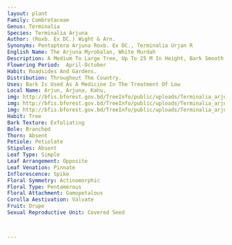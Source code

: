 ```yaml
---
layout: plant
Family: Combretaceae
Genus: Terminalia
Species: Terminalia Arjuna
Author: (Roxb. Ex DC.) Wight & Arn.
Synonyms: Pentaptera Arjuna Roxb. Ex DC., Terminalia Urjan R
English Name: The Arjuna Myrobalan, White Murdah
Description: A Medium To Large Tree, Up To 25 M In Height, Bark Smooth, Whitish Or Pinkish-grey, Branchlets Somewhat Horizontal, Young Branches Pubescent. Leaves 6-12 Ã— 2.5-4.5 Cm, Opposite Or Subopposite, Oblong To Obovate-oblong, Coriaceous, Light Brown Beneath, Apex Acuminate Or Acute, Base Oblique, Rounded Or Slightly Cordate, Usually With A Pair Of Dotted Glands Prominent At The Base, Margin Slightly Crenulate, Nerves Raised Beneath, Glabrescent To Sparsely Pubescent, Petioles 0.3-1.5 Cm Long, Pubescent To Glabrescent. Inflorescence Of Spikes, Usually 2.5-6.5 Cm Long, Axillary Or In Panicles, Rachis Pubescent, Bracts Small, C 2 Mm Long, Deciduous, Linear-lanceolate. Flowers Yellowish-white Or Pale Yellow, Sessile. Calyx 2-3 Ã— 3-4 Mm, Glabrous Outside, Pubescent Inside, Lobes Triangular, Slightly Curved, 1.0-1.5 Mm Long. Stamens 3.5-5.0 Mm Long. Ovary Ellipsoid, 1.5-2.0 Mm Long, Style 4-5 Mm Long, Disc Villous. Fruit An Ovoid Or Ovoid-oblong, 5-winged Nut, 3.5-5.0 Ã— 2.5-3.2 Cm, Wings Leathery, Glabrous, Truncate, Less Than 1.5 Cm Broad.
Flowering Period:  April-October
Habit: Roadsides And Gardens.
Distribution: Throughout The Country.
Uses: Bark Is Used As A Medicine In The Treatment Of Low
Local Name: Arjun, Arjuna, Kahu, 
img: http://bfis.bforest.gov.bd/TreeInfo/public/uploads/Terminalia_arjuna.JPG
img: http://bfis.bforest.gov.bd/TreeInfo/public/uploads/Terminalia_arjuna1.jpg
img: http://bfis.bforest.gov.bd/TreeInfo/public/uploads/Terminalia_arjuna2.jpg
Habit: Tree
Bark Texture: Exfoliating
Bole: Branched
Thorn: Absent
Petiole: Petiolate
Stipules: Absent
Leaf Type: Simple
Leaf Arrangement: Opposite
Leaf Venation: Pinnate
Inflorescence: Spike
Floral Symmetry: Actinomorphic
Floral Type: Pentamerous
Floral Attachment: Gamopetalous
Corolla Aestivation: Valvate
Fruit: Drupe
Sexual Reproductive Unit: Covered Seed



---
```


